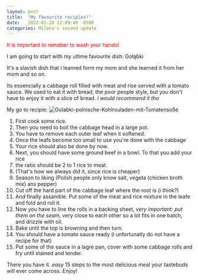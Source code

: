 ```yaml
---
layout: post
title:  "My favourite recipies!"
date:   2022-01-20 12:09:40 -0500
categories: Milena's second update
---
```



<span style="color:red"> It is important to remeber to wash your hands!</span>

I am going to start with my ultime favourite dish: Gołąbki

It's a slavish dish that i leanred form my mom and she learned it from her mom and so on.

Its essencially a cabbage roll filled with meat and rise served with a tomato sauce.
We used to eat it with bread, the poor people style, but you don't have to enjoy it with a slice of bread. 
  *I would recommend it tho*
  

My go to recipie:
![Golabki-polnische-Kohlrouladen-mit-Tomatensoße](https://user-images.githubusercontent.com/96064736/150696632-a832d259-3b60-49cd-bb1c-633d76691f3e.jpg)

1. First cook some rice. 
2. Then you need to boil the cabbage head in a large pot.
3. You have to remove each outer leaf when it softened.
4. Once the leafs become too small to use you're done with the cabbage
5. Your rice should also be done by now.
6. Next, you should have some ground beef in a bowl. To that you add your rice
7. the ratio should be 2 to 1 rice to meat.
8. (That's how we always did it, since rice is cheaper)
9. Season to liking (Polish people only know salt, vegeta (chicken broth mix) ans pepper)
10. Cut off the hard part of the cabbage leaf where the root is (i think?)
11. And finally assamble. Put some of the meat and rice mixture in the leafe and fold and roll it.
12. Now you have to line the rolls in a backing sheet, *very important: put them on the seam*, very close to each other so a lot fits in one batch, and drizzle with oil.
13. Bake until the top is browning and then turn.
14. You should have a tomato sauce ready (i unfortunatly do not have a recipe for that)
15. Put some of the sauce in a lagre pan, cover with some cabbage rolls and fry until stained and tender.

There you have it.
*easy* 15 steps to the most delicious meal your tastebuds will ever come across.
Enjoy!




[jekyll-docs]: https://jekyllrb.com/docs/home
[jekyll-gh]:   https://github.com/jekyll/jekyll
[jekyll-talk]: https://talk.jekyllrb.com/
